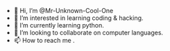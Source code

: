 - 👋 Hi, I’m @Mr-Unknown-Cool-One
- 👀 I’m interested in learning coding & hacking.
- 🌱 I’m currently learning python.
- 💞️ I’m looking to collaborate on computer languages.
- 📫 How to reach me .

<!---
Mr-Unknown-Cool-One/Mr-Unknown-Cool-One is a ✨ special ✨ repository because its `README.md` (this file) appears on your GitHub profile.
You can click the Preview link to take a look at your changes.
--->
